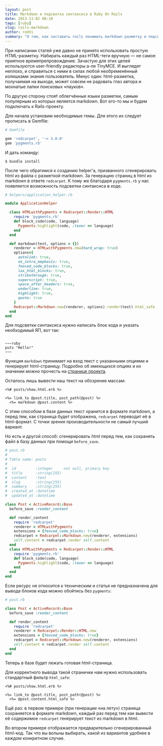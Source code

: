 ```yaml
---
layout: post
title: Markdown и подсветка синтаксиса в Ruby On Rails
date: 2013-11-02 08:10
tags: [ruby]
slug: rails-markdown
author: redVi
summary: "О том, как заставить rails понимать markdown разметку и подсветку синтаксиса."
---
```


При написании статей уже давно не принято использовать простую HTML-разметку. Набирать каждый раз HTML-теги вручную &mdash; не самое приятное времяпрепровождение. Зачастую для этих целей используются user-friendly редакторы а-ля TinyMCE. И выглядят неплохо, и справиться с ними в силах любой необременённый излишками знания пользователь. Минус один: html-разметка, получаемая на выходе, может совсем не радовать глаз автора и мохнатые лапки поисковых &laquo;пауков&raquo;.

По другую сторону стоя&#x301;т облегчённые языки разметки, самым популярным из которых является markdown. Вот его-то мы и будем подключать к Rails-проекту.

Для начала установим необходимые гемы. Для этого их следует прописать в Gemfile:

```ruby
# Gemfile

gem 'redcarpet', '~> 3.0.0'
gem 'pygments.rb'
```

И дать команду:

```console
$ bundle install
```

После чего обратимся к созданию helper'а, призванного сгенерировать html из файла с разметкой markdown. За генерацию страниц в html из markdown в ответе `redcarpet`. К тому же благодаря `pygments.rb` у нас появляется возможность подсветки синтаксиса в коде.

```ruby
# helpers/application_helper.rb

module ApplicationHelper

  class HTMLwithPygments < Redcarpet::Render::HTML
    require 'pygments.rb'
    def block_code(code, language)
      Pygments.highlight(code, :lexer => language)
    end
  end

  def markdown(text, options = {})
    renderer = HTMLwithPygments.new(hard_wrap: true)
    options={
      autolink: true,
      no_intra_emphasis: true,
      fenced_code_blocks: true,
      lax_html_blocks: true,
      strikethrough: true,
      superscript: true,
      space_after_headers: true,
      underline: true,
      highlight: true,
      quote: true
    }
    Redcarpet::Markdown.new(renderer, options).render(text).html_safe
  end
end
```

Для подсветки синтаксиса нужно написать блок кода и указать необходимый ЯП, вот так:

<pre><code>
~~~ruby
puts "Hello!"
~~~
</code></pre>

Функция `markdown` принимает на вход текст с указанными опциями и генерирует html-страницу. Подробно об имеющихся опциях и их значении можно прочесть на [странице проекта](https://github.com/vmg/redcarpet).

Осталось лишь вывести наш текст на обозрение массам:

```css+erb
<%# posts/show.html.erb %>

<%= link_to @post.title, post_path(@post) %>
  <%= markdown @post.content %>
```

С этим способом в базе данных текст хранится в формате markdown, а перед тем, как страница будет отображена, `redcarpet` переводит её в html-формат. С точки зрения производительности не самый лучший вариант.

Но есть и другой способ: сгенерировать html перед тем, как сохранять файл в базу данных при помощи `before_save`.

```ruby
# post.rb
#
# Table name: posts
#
#  id         :integer     not null, primary key
#  title      :string(255)
#  content    :text
#  slug       :string(255)
#  summary    :string(255)
#  created_at :datetime
#  updated_at :datetime

class Post < ActiveRecord::Base
  before_save :render_content

  def render_content
    require 'redcarpet'
    renderer = HTMLwithPygments
    extensions = {fenced_code_blocks: true}
    redcarpet = Redcarpet::Markdown.new(renderer, extensions)
    self.content = redcarpet.render self.content
  end
  class HTMLwithPygments < Redcarpet::Render::HTML
    require 'pygments.rb'
    def block_code(code, language)
      Pygments.highlight(code, :lexer => language)
    end
  end
end
```

Если ресурс не относится к техническим и статья не предназначена для вывода блоков кода можно обойтись без `pygments`:

```ruby
# post.rb

class Post < ActiveRecord::Base
  before_save :render_content

  def render_content
    require 'redcarpet'
    renderer = Redcarpet::Render::HTML.new
    extensions = {fenced_code_blocks: true}
    redcarpet = Redcarpet::Markdown.new(renderer, extensions)
    self.content = redcarpet.render self.content
  end
end
```

Теперь в базе будет лежать готовая html-страница.

Для корректного вывода такой странички нам нужно использовать стандартный фильтр `html_safe`:

```css+erb
<%# posts/show.html.erb %>

<%= link_to @post.title, post_path(@post) %>
  <%= @post.content.html_safe %>
```

Ещё раз: в первом примере (при генерации &laquo;на лету&raquo;) страница сохраняется в формате markdown, каждый раз перед тем как вывести её содержимое `redcarpet` генерирует текст из markdown в html.

Во втором примере отображается предварительно сгенерированный html-код. Так что вы вольны выбирать, какой из вариантов удобнее в каждом конкретном случае.
